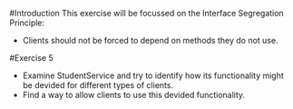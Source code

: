 #Introduction
This exercise will be focussed on the Interface Segregation Principle:

- Clients should not be forced to depend on methods they do not use.

#Exercise 5
- Examine StudentService and try to identify how its functionality might be devided for different types of clients.
- Find a way to allow clients to use this devided functionality.
